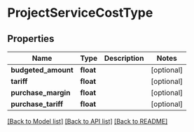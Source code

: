 # ProjectServiceCostType

## Properties

 Name                | Type      | Description | Notes      
---------------------|-----------|-------------|------------
 **budgeted_amount** | **float** |             | [optional] 
 **tariff**          | **float** |             | [optional] 
 **purchase_margin** | **float** |             | [optional] 
 **purchase_tariff** | **float** |             | [optional] 

[[Back to Model list]](../README.md#documentation-for-models) [[Back to API list]](../README.md#documentation-for-api-endpoints) [[Back to README]](../README.md)


